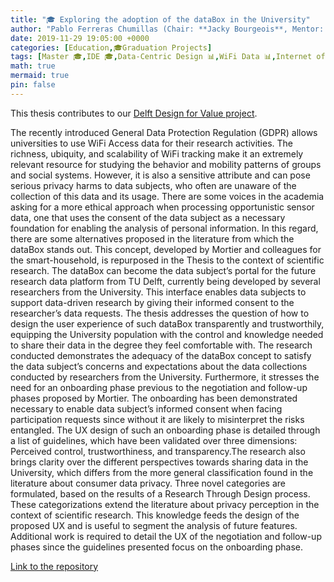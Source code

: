 ```yaml
---
title: "🎓 Exploring the adoption of the dataBox in the University"
author: "Pablo Ferreras Chumillas (Chair: **Jacky Bourgeois**, Mentor: Iskander Smit)"
date: 2019-11-29 19:05:00 +0000
categories: [Education,🎓Graduation Projects]
tags: [Master 🎓,IDE 🎓,Data-Centric Design 📊,WiFi Data 📊,Internet of Things 📱,Research Through Design 🪚,Data Privacy 👐🏼,Responsibility 👐🏼]
math: true
mermaid: true
pin: false
---
```


This thesis contributes to our [Delft Design for Value project](/posts/project-ddfv/).

The recently introduced General Data Protection Regulation (GDPR) allows universities to use WiFi Access data for their research activities. The richness, ubiquity, and scalability of WiFi tracking make it an extremely relevant resource for studying the behavior and mobility patterns of groups and social systems. However, it is also a sensitive attribute and can pose serious privacy harms to data subjects, who often are unaware of the collection of this data and its usage. There are some voices in the academia asking for a more ethical approach when processing opportunistic sensor data, one that uses the consent of the data subject as a necessary foundation for enabling the analysis of personal information. In this regard, there are some alternatives proposed in the literature from which the dataBox stands out. This concept, developed by Mortier and colleagues for the smart-household, is repurposed in the Thesis to the context of scientific research. The dataBox can become the data subject’s portal for the future research data platform from TU Delft, currently being developed by several researchers from the University. This interface enables data subjects to support data-driven research by giving their informed consent to the researcher’s data requests. The thesis addresses the question of how to design the user experience of such dataBox transparently and trustworthily, equipping the University population with the control and knowledge needed to share their data in the degree they feel comfortable with. The research conducted demonstrates the adequacy of the dataBox concept to satisfy the data subject’s concerns and expectations about the data collections conducted by researchers from the University. Furthermore, it stresses the need for an onboarding phase previous to the negotiation and follow-up phases proposed by Mortier. The onboarding has been demonstrated necessary to enable data subject’s informed consent when facing participation requests since without it are likely to misinterpret the risks entangled. The UX design of such an onboarding phase is detailed through a list of guidelines, which have been validated over three dimensions: Perceived control, trustworthiness, and transparency.The research also brings clarity over the different perspectives towards sharing data in the University, which differs from the more general classification found in the literature about consumer data privacy. Three novel categories are formulated, based on the results of a Research Through Design process. These categorizations extend the literature about privacy perception in the context of scientific research. This knowledge feeds the design of the proposed UX and is useful to segment the analysis of future features. Additional work is required to detail the UX of the negotiation and follow-up phases since the guidelines presented focus on the onboarding phase.


[Link to the repository](https://repository.tudelft.nl/islandora/object/uuid%3A049fcdee-de91-4bd9-8497-017d69ecf1d4?collection=education)